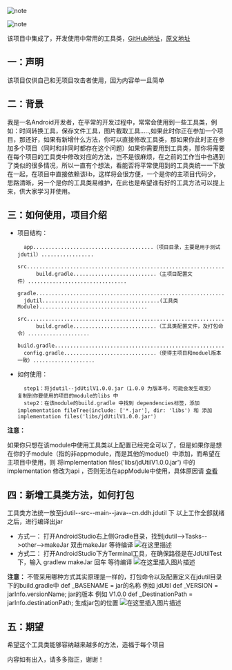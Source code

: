 

![note](https://raw.githubusercontent.com/Len-jidong/JdUtilTest/master/app/src/main/res/mipmap-hdpi/ic_launcher_round.png)

![note](https://www.baidu.com/img/bd_logo1.png?where=super)

该项目中集成了，开发使用中常用的工具类，[GitHub地址](https://github.com/Len-jidong/JdUtilTest)，[原文地址](https://blog.csdn.net/qq_36652498/article/details/104069385)
## 一：声明
该项目仅供自己和无项目攻击者使用，因为内容单一且简单

## 二：背景
我是一名Android开发者，在平常的开发过程中，常常会使用到一些工具类，例如：时间转换工具，保存文件工具，图片截取工具.....,如果此时你正在参加一个项目，那还好，如果有新增什么方法，你可以直接修改工具类，那如果你此时正在参加多个项目（同时和非同时都存在这个问题）如果你需要用到工具类，那你将需要在每个项目的工具类中修改对应的方法，岂不是很麻烦，在之前的工作当中也遇到了类似的很多情况，所以一直有个想法，看能否将平常使用到的工具类统一一下放在一起，在项目中直接依赖该lib，这样将会很方便，一个是你的主项目代码少，思路清晰，另一个是你的工具类易维护，在此也是希望谁有好的工具方法可以提上来，供大家学习并使用。


## 三：如何使用，项目介绍
- 项目结构：

        app.......................................（项目目录，主要是用于测试jdutil）.................
            src......................................................................................
            build.gradle...........................（主项目配置文件）................................
        gradle.......................................................................................
        jdutil......................................(工具类Module)...................................
            src......................................................................................
            build.gradle...........................（工具类配置文件，及打包命令）....................
        build.gradle.................................................................................
        config.gradle..............................（使得主项目和moduel版本一致）....................


- 如何使用：

        step1：将jdutil--jdUtilV1.0.0.jar（1.0.0 为版本号，可能会发生改变）  复制到你要使用的项目的module的libs 中
        step2：在该module的build.gradle 中找到 dependencies标签，添加implementation fileTree(include: ['*.jar'], dir: 'libs') 和 添加 implementation files('libs/jdUtilV1.0.0.jar')
              
**注意：**

如果你只想在该module中使用工具类以上配置已经完全可以了，但是如果你是想在你的子module（指的非appmodule，而是其他的moduel）中添加，而希望在主项目中使用，则
               将implementation files('libs/jdUtilV1.0.0.jar') 中的 implementation 修改为api ，否则无法在appModule中使用，具体原因请  [查看](https://www.jianshu.com/p/8962d6ba936e)

## 四：新增工具类方法，如何打包
工具类方法统一放至jdutil--src--main--java--cn.ddh.jdutil 下
以上工作全部就绪之后，进行编译出jar
    

    
- 方式一：
    打开AndroidStudio右上侧Gradle目录，找到jdutil-->Tasks-->other-->makeJar 双击makeJar 等待编译
![在这里描述](https://img-blog.csdnimg.cn/20200122133427836.png?x-oss-process=image/watermark,type_ZmFuZ3poZW5naGVpdGk,shadow_10,text_aHR0cHM6Ly9ibG9nLmNzZG4ubmV0L3FxXzM2NjUyNDk4,size_16,color_FFFFFF,t_70)
- 方式二：
    打开AndroidStudio下方Terminal工具，在确保路径是在JdUtilTest下，输入 gradlew makeJar 回车 等待编译
![在这里插入图片描述](https://img-blog.csdnimg.cn/2020012213344867.png?x-oss-process=image/watermark,type_ZmFuZ3poZW5naGVpdGk,shadow_10,text_aHR0cHM6Ly9ibG9nLmNzZG4ubmV0L3FxXzM2NjUyNDk4,size_16,color_FFFFFF,t_70)


**注意：**
不管采用哪种方式其实原理是一样的，打包命令以及配置定义在jdutil目录下的build.gradle中
def _BASENAME = jar的名称 例如 jdUtil
def _VERSION = jarInfo.versionName; jar的版本 例如 V1.0.0
def _DestinationPath = jarInfo.destinationPath;  生成jar包的位置
![在这里插入图片描述](https://img-blog.csdnimg.cn/2020012213402339.png?x-oss-process=image/watermark,type_ZmFuZ3poZW5naGVpdGk,shadow_10,text_aHR0cHM6Ly9ibG9nLmNzZG4ubmV0L3FxXzM2NjUyNDk4,size_16,color_FFFFFF,t_70)
## 五：期望
希望这个工具类能够容纳越来越多的方法，造福于每个项目


内容如有出入，请多多指正，谢谢！


